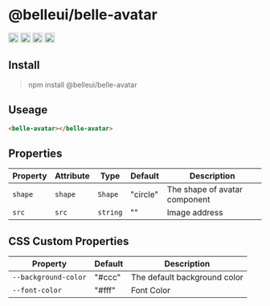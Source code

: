 <!-- ⚠️ This README has been generated from the file(s) "/workspace/belleui/packages/avatar/readme/blueprint.md" ⚠️-->
[](#belleuiavatar)

# @belleui/belle-avatar

<p>
		<a href="https://npmcharts.com/compare/@belleui/belle-avatar?minimal=true"><img alt="Downloads per month" src="https://img.shields.io/npm/dm/@belleui/belle-avatar.svg" height="20"/></a>
<a href="https://www.npmjs.com/package/@belleui/belle-avatar"><img alt="NPM Version" src="https://img.shields.io/npm/v/@belleui/belle-avatar.svg" height="20"/></a>
<a href="https://github.com/belleui/belleui/blob/master/packages/avatar"><img alt="TypeScript" src="https://img.shields.io/npm/types/@belleui/belle-avatar" height="20"/></a>
<a href="https://www.webcomponents.org/element/@belleui/belle-avatar"><img alt="Published on webcomponents.org" src="https://img.shields.io/badge/webcomponents.org-published-blue.svg" height="20"/></a>
	</p>


[](#install)

## Install

> npm install @belleui/belle-avatar


[](#useage)

## Useage

```html
<belle-avatar></belle-avatar>
```


[](#properties)

## Properties

| Property | Attribute | Type     | Default  | Description                   |
|----------|-----------|----------|----------|-------------------------------|
| `shape`  | `shape`   | `Shape`  | "circle" | The shape of avatar component |
| `src`    | `src`     | `string` | ""       | Image address                 |


[](#css-custom-properties)

## CSS Custom Properties

| Property             | Default | Description                  |
|----------------------|---------|------------------------------|
| `--background-color` | "#ccc"  | The default background color |
| `--font-color`       | "#fff"  | Font Color                   |


